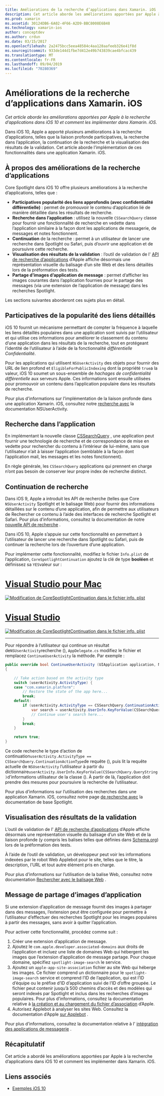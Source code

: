 ```yaml
---
title: Améliorations de la recherche d’applications dans Xamarin. iOS
description: Cet article aborde les améliorations apportées par Apple à la recherche d’applications dans iOS 10 et comment les implémenter dans Xamarin. iOS.
ms.prod: xamarin
ms.assetid: 30124DB6-6A02-4F66-A2D9-BBC8008E6B48
ms.technology: xamarin-ios
author: conceptdev
ms.author: crdun
ms.date: 03/15/2017
ms.openlocfilehash: 2a2475bcc5eea48584c4aa128aafeeb326e41f8d
ms.sourcegitcommit: 933de144d1fbe7d412e49b743839cae4bfcac439
ms.translationtype: MT
ms.contentlocale: fr-FR
ms.lasthandoff: 09/04/2019
ms.locfileid: "70280369"
---
```

# <a name="app-search-enhancements-in-xamarinios"></a>Améliorations de la recherche d’applications dans Xamarin. iOS

_Cet article aborde les améliorations apportées par Apple à la recherche d’applications dans iOS 10 et comment les implémenter dans Xamarin. iOS._

Dans iOS 10, Apple a apporté plusieurs améliorations à la recherche d’applications, telles que la liaison profonde participatives, la recherche dans l’application, la continuation de la recherche et la visualisation des résultats de la validation. Cet article aborde l’implémentation de ces fonctionnalités dans une application Xamarin. iOS.

## <a name="about-app-search-enhancements"></a>À propos des améliorations de la recherche d’applications

Core Spotlight dans iOS 10 offre plusieurs améliorations à la recherche d’applications, telles que :

- **Participatives popularité des liens approfondis (avec confidentialité différentielle)** : permet de promouvoir le contenu d’application lié de manière détaillée dans les résultats de recherche.
- **Recherche dans l’application** : utilisez la nouvelle `CSSearchQuery` classe pour fournir une fonctionnalité de recherche en vedette dans l’application similaire à la façon dont les applications de messagerie, de messages et notes fonctionnent.
- **Continuation** de la recherche : permet à un utilisateur de lancer une recherche dans Spotlight ou Safari, puis d’ouvrir une application et de poursuivre cette recherche.
- **Visualisation des résultats de la validation** : l’outil de validation de l' [API de recherche d’applications](https://search.developer.apple.com/appsearch-validation-tool) d’Apple affiche désormais une représentation visuelle du balisage d’un site Web et des liens détaillés lors de la préformation des tests.
- **Partage d’images d’application de message** : permet d’afficher les images courantes dans l’application fournies pour le partage des messages (via une extension de l’application de message) dans les recherches Spotlight.

Les sections suivantes aborderont ces sujets plus en détail.

## <a name="crowdsourced-deep-link-popularity"></a>Participatives de la popularité des liens détaillés

iOS 10 fournit un mécanisme permettant de compter la fréquence à laquelle les liens détaillés populaires dans une application sont suivis par l’utilisateur et qui utilise ces informations pour améliorer le classement du contenu d’une application dans les résultats de la recherche, tout en protégeant l’identité de l’utilisateur à l’aide de la fonctionnalité *différentielle Confidentialité*.

Pour les applications qui utilisent `NSUserActivity` des objets pour fournir des URL de lien profond et `EligibleForPublicIndexing` dont la propriété `true`a la valeur, iOS 10 soumet un sous-ensemble de *hachages de confidentialité différentielle* aux serveurs Apple. Ces informations sont ensuite utilisées pour promouvoir un contenu dans l’application populaire dans les résultats de recherche.

Pour plus d’informations sur l’implémentation de la liaison profonde dans une application Xamarin. iOS, consultez notre [recherche avec](~/ios/platform/search/nsuseractivity.md) la documentation NSUserActivity.

## <a name="in-app-searching"></a>Recherche dans l’application

En implémentant la nouvelle classe [CSSearchQuery](https://developer.apple.com/reference/corespotlight/cssearchquery) , une application peut fournir une technologie de recherche et de correspondance de mise en vedette pour rechercher du contenu à l’intérieur de lui-même, sans que l’utilisateur n’ait à laisser l’application (semblable à la façon dont l’application mail, les messages et les notes fonctionnent).

En règle générale, les `CSSearchQuery` applications qui prennent en charge n’ont pas besoin de conserver leur propre index de recherche distinct.

## <a name="search-continuation"></a>Continuation de recherche

Dans iOS 9, Apple a introduit les API de recherche (telles que Core `NSUserActivity` Spotlight et le balisage Web) pour fournir des informations détaillées sur le contenu d’une application, afin de permettre aux utilisateurs de Rechercher ce contenu à l’aide des interfaces de recherche Spotlight et Safari. Pour plus d’informations, consultez la documentation de notre [nouvelle API de recherche](~/ios/platform/search/index.md) .

Dans iOS 10, Apple s’appuie sur cette fonctionnalité en permettant à l’utilisateur de lancer une recherche dans Spotlight ou Safari, puis de continuer la recherche lors de l’ouverture d’une application.

Pour implémenter cette fonctionnalité, modifiez le fichier `Info.plist` de l’application, `CoreSpotlightContinuation` ajoutez la clé de type **booléen** et définissez sa `YES`valeur sur :

# <a name="visual-studio-for-mactabmacos"></a>[Visual Studio pour Mac](#tab/macos)

[![](app-search-enhancements-images/search01.png "Modification de CoreSpotlightContinuation dans le fichier info. plist")](app-search-enhancements-images/search01.png#lightbox)

# <a name="visual-studiotabwindows"></a>[Visual Studio](#tab/windows)

[![](app-search-enhancements-images/searchw01.png "Modification de CoreSpotlightContinuation dans le fichier info. plist")](app-search-enhancements-images/search01.png#lightbox)

-----

Pour répondre à l’utilisateur qui continue un résultat de`NSUserActivity`recherche (), `AppDelegate.cs` modifiez le fichier et remplacez `ContinueUserActivity` la méthode. Par exemple :

```csharp
public override bool ContinueUserActivity (UIApplication application, NSUserActivity userActivity, UIApplicationRestorationHandler completionHandler)
{

    // Take action based on the activity type
    switch (userActivity.ActivityType) {
    case "com.xamarin.platform":
        // Restore the state of the app here...
        break;
    default:
        if (userActivity.ActivityType == CSSearchQuery.ContinuationActionType) {
            var search = userActivity.UserInfo.KeyForValue(CSSearchQuery.QueryString);
            // Continue user's search here...
        }
        break;
    }

    return true;
}
```

Ce code recherche le type d’action de continuation`userActivity.ActivityType == CSSearchQuery.ContinuationActionType`de requête (), puis lit la requête actuelle de `NSUserActivity` l’utilisateur à partir du dictionnaire`userActivity.UserInfo.KeyForValue(CSSearchQuery.QueryString)`d’informations utilisateur de la classe (). À partir de là, l’application doit prendre des mesures pour poursuivre la recherche de l’utilisateur.

Pour plus d’informations sur l’utilisation des recherches dans une application Xamarin. iOS, consultez notre page [de recherche avec](~/ios/platform/search/corespotlight.md) la documentation de base Spotlight.

## <a name="visualization-of-validation-results"></a>Visualisation des résultats de la validation

L’outil de validation de l' [API de recherche d’applications](https://search.developer.apple.com/appsearch-validation-tool) d’Apple affiche désormais une représentation visuelle du balisage d’un site Web et de la liaison profonde (y compris les balises telles que définies dans [Schema.org](http://schema.org/)) lors de la préformation des tests.

À l’aide de l’outil de validation, un développeur peut voir les informations indexées par le robot Web Applebot pour le site, telles que le titre, la description, l’URL et tout autre élément pris en charge.

Pour plus d’informations sur l’utilisation de la balise Web, consultez notre documentation [Rechercher avec le balisage Web](~/ios/platform/search/web-markup.md) .

## <a name="message-app-image-sharing"></a>Message de partage d’images d’application

Si une extension d’application de message fournit des images à partager dans des messages, l’extension peut être configurée pour permettre à l’utilisateur d’effectuer des recherches Spotlight pour les images populaires à partir des messages, sans avoir à quitter l’application.

Pour activer cette fonctionnalité, procédez comme suit :

1. Créer une extension d’application de message.
2. Ajoutez le `com.apple.developer.associated-domains` aux droits de l’application et incluez une liste de domaines Web qui hébergent les images que l’extension d’application de message partage. Pour chaque domaine, spécifiez `spotlight-image-search` le service.
3. Ajoutez un `apple-app-site-association` fichier au site Web qui héberge les images. Ce fichier comprend un dictionnaire pour le `spotlight-image-search` service et comprend l’ID de l’application, qui est l’ID d’équipe ou le préfixe d’ID d’application suivi de l’ID d’offre groupée. Le fichier peut contenir jusqu’à 500 chemins d’accès et des modèles qui seront indexés par Spotlight et inclus dans les recherches d’images populaires. Pour plus d’informations, consultez la documentation relative à [la création et au chargement du fichier d’association](https://developer.apple.com/library/prerelease/content/documentation/General/Conceptual/AppSearch/UniversalLinks.html#//apple_ref/doc/uid/TP40016308-CH12-SW4) d’Apple.
4. Autorisez Applebot à analyser les sites Web. Consultez la documentation d’Apple [sur Applebot](https://support.apple.com/HT204683) .

Pour plus d’informations, consultez la documentation relative à l' [intégration des applications de messagerie](~/ios/platform/message-app-integration/index.md) .

## <a name="summary"></a>Récapitulatif

Cet article a abordé les améliorations apportées par Apple à la recherche d’applications dans iOS 10 et comment les implémenter dans Xamarin. iOS.



## <a name="related-links"></a>Liens associés

- [Exemples iOS 10](https://docs.microsoft.com/samples/browse/?products=xamarin&term=Xamarin.iOS+iOS10)
